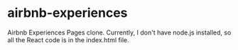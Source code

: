 # airbnb-experiences
Airbnb Experiences Pages clone. Currently, I don't have node.js installed, so all the React code is in the index.html file.
